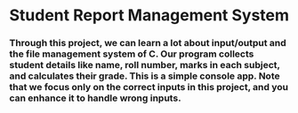 # Student Report Management System

### Through this project, we can learn a lot about input/output and the file management system of C. Our program collects student details like name, roll number, marks in each subject, and calculates their grade. This is a simple console app. Note that we focus only on the correct inputs in this project, and you can enhance it to handle wrong inputs.